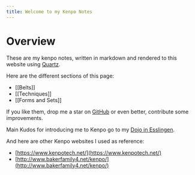 ```yaml
---
title: Welcome to my Kenpo Notes
---
```


# Overview

These are my kenpo notes, written in markdown and rendered to this website
using [Quartz].

Here are the different sections of this page:

- [[Belts]]
- [[Techniques]]
- [[Forms and Sets]]

If you like them, drop me a star on [GitHub] or even better, contribute some
improvements.

[Quartz]: https://quartz.jzhao.xyz/
[GitHub]: https://github.com/realJohnDoe/kenpo-quartz

Main Kudos for introducing me to Kenpo go to my [Dojo in Esslingen].

[Dojo in Esslingen]: https://bushido-esslingen.de/

And here are other Kenpo websites I used as reference:

- [https://www.kenpotech.net/](https://www.kenpotech.net/)
- [http://www.bakerfamily4.net/kenpo/](http://www.bakerfamily4.net/kenpo/)
